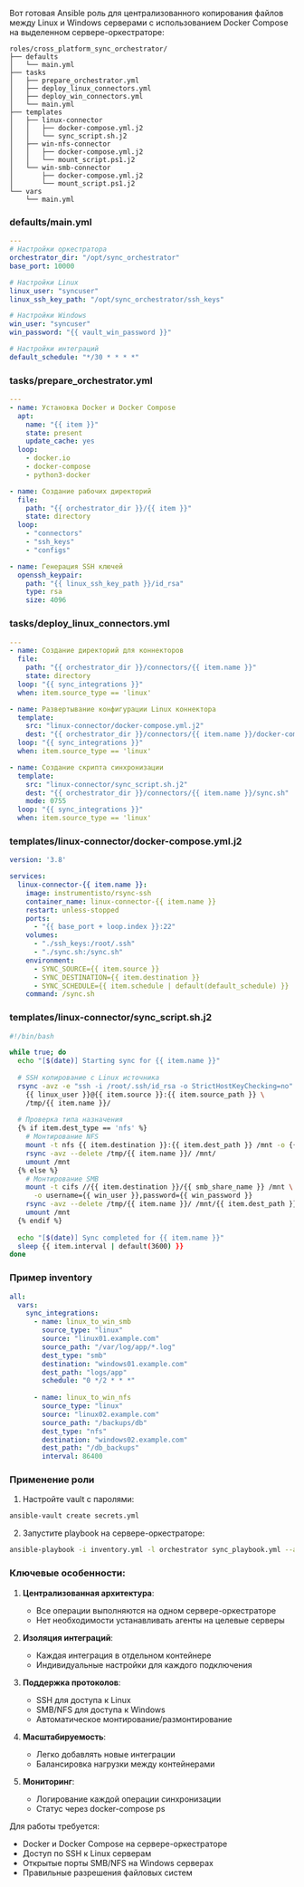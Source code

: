 Вот готовая Ansible роль для централизованного копирования файлов между Linux и Windows серверами с использованием Docker Compose на выделенном сервере-оркестраторе:

```
roles/cross_platform_sync_orchestrator/
├── defaults
│   └── main.yml
├── tasks
│   ├── prepare_orchestrator.yml
│   ├── deploy_linux_connectors.yml
│   ├── deploy_win_connectors.yml
│   └── main.yml
├── templates
│   ├── linux-connector
│   │   ├── docker-compose.yml.j2
│   │   └── sync_script.sh.j2
│   ├── win-nfs-connector
│   │   ├── docker-compose.yml.j2
│   │   └── mount_script.ps1.j2
│   └── win-smb-connector
│       ├── docker-compose.yml.j2
│       └── mount_script.ps1.j2
└── vars
    └── main.yml
```

### defaults/main.yml

```yaml
---
# Настройки оркестратора
orchestrator_dir: "/opt/sync_orchestrator"
base_port: 10000

# Настройки Linux
linux_user: "syncuser"
linux_ssh_key_path: "/opt/sync_orchestrator/ssh_keys"

# Настройки Windows
win_user: "syncuser"
win_password: "{{ vault_win_password }}"

# Настройки интеграций
default_schedule: "*/30 * * * *"
```

### tasks/prepare_orchestrator.yml

```yaml
---
- name: Установка Docker и Docker Compose
  apt:
    name: "{{ item }}"
    state: present
    update_cache: yes
  loop:
    - docker.io
    - docker-compose
    - python3-docker

- name: Создание рабочих директорий
  file:
    path: "{{ orchestrator_dir }}/{{ item }}"
    state: directory
  loop:
    - "connectors"
    - "ssh_keys"
    - "configs"

- name: Генерация SSH ключей
  openssh_keypair:
    path: "{{ linux_ssh_key_path }}/id_rsa"
    type: rsa
    size: 4096
```

### tasks/deploy_linux_connectors.yml

```yaml
---
- name: Создание директорий для коннекторов
  file:
    path: "{{ orchestrator_dir }}/connectors/{{ item.name }}"
    state: directory
  loop: "{{ sync_integrations }}"
  when: item.source_type == 'linux'

- name: Развертывание конфигурации Linux коннектора
  template:
    src: "linux-connector/docker-compose.yml.j2"
    dest: "{{ orchestrator_dir }}/connectors/{{ item.name }}/docker-compose.yml"
  loop: "{{ sync_integrations }}"
  when: item.source_type == 'linux'

- name: Создание скрипта синхронизации
  template:
    src: "linux-connector/sync_script.sh.j2"
    dest: "{{ orchestrator_dir }}/connectors/{{ item.name }}/sync.sh"
    mode: 0755
  loop: "{{ sync_integrations }}"
  when: item.source_type == 'linux'
```

### templates/linux-connector/docker-compose.yml.j2

```yaml
version: '3.8'

services:
  linux-connector-{{ item.name }}:
    image: instrumentisto/rsync-ssh
    container_name: linux-connector-{{ item.name }}
    restart: unless-stopped
    ports:
      - "{{ base_port + loop.index }}:22"
    volumes:
      - "./ssh_keys:/root/.ssh"
      - "./sync.sh:/sync.sh"
    environment:
      - SYNC_SOURCE={{ item.source }}
      - SYNC_DESTINATION={{ item.destination }}
      - SYNC_SCHEDULE={{ item.schedule | default(default_schedule) }}
    command: /sync.sh
```

### templates/linux-connector/sync_script.sh.j2

```bash
#!/bin/bash

while true; do
  echo "[$(date)] Starting sync for {{ item.name }}"
  
  # SSH копирование с Linux источника
  rsync -avz -e "ssh -i /root/.ssh/id_rsa -o StrictHostKeyChecking=no" \
    {{ linux_user }}@{{ item.source }}:{{ item.source_path }} \
    /tmp/{{ item.name }}/
    
  # Проверка типа назначения
  {% if item.dest_type == 'nfs' %}
    # Монтирование NFS
    mount -t nfs {{ item.destination }}:{{ item.dest_path }} /mnt -o {{ nfs_mount_opts }}
    rsync -avz --delete /tmp/{{ item.name }}/ /mnt/
    umount /mnt
  {% else %}
    # Монтирование SMB
    mount -t cifs //{{ item.destination }}/{{ smb_share_name }} /mnt \
      -o username={{ win_user }},password={{ win_password }}
    rsync -avz --delete /tmp/{{ item.name }}/ /mnt/{{ item.dest_path }}/
    umount /mnt
  {% endif %}
  
  echo "[$(date)] Sync completed for {{ item.name }}"
  sleep {{ item.interval | default(3600) }}
done
```

### Пример inventory

```yaml
all:
  vars:
    sync_integrations:
      - name: linux_to_win_smb
        source_type: "linux"
        source: "linux01.example.com"
        source_path: "/var/log/app/*.log"
        dest_type: "smb"
        destination: "windows01.example.com"
        dest_path: "logs/app"
        schedule: "0 */2 * * *"
        
      - name: linux_to_win_nfs
        source_type: "linux"
        source: "linux02.example.com"
        source_path: "/backups/db"
        dest_type: "nfs"
        destination: "windows02.example.com"
        dest_path: "/db_backups"
        interval: 86400
```

### Применение роли

1. Настройте vault с паролями:
```bash
ansible-vault create secrets.yml
```

2. Запустите playbook на сервере-оркестраторе:
```bash
ansible-playbook -i inventory.yml -l orchestrator sync_playbook.yml --ask-vault-pass
```

### Ключевые особенности:

1. **Централизованная архитектура**:
   - Все операции выполняются на одном сервере-оркестраторе
   - Нет необходимости устанавливать агенты на целевые серверы

2. **Изоляция интеграций**:
   - Каждая интеграция в отдельном контейнере
   - Индивидуальные настройки для каждого подключения

3. **Поддержка протоколов**:
   - SSH для доступа к Linux
   - SMB/NFS для доступа к Windows
   - Автоматическое монтирование/размонтирование

4. **Масштабируемость**:
   - Легко добавлять новые интеграции
   - Балансировка нагрузки между контейнерами

5. **Мониторинг**:
   - Логирование каждой операции синхронизации
   - Статус через docker-compose ps

Для работы требуется:
- Docker и Docker Compose на сервере-оркестраторе
- Доступ по SSH к Linux серверам
- Открытые порты SMB/NFS на Windows серверах
- Правильные разрешения файловых систем